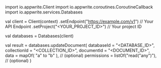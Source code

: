 import io.appwrite.Client
import io.appwrite.coroutines.CoroutineCallback
import io.appwrite.services.Databases

val client = Client(context)
    .setEndpoint("https://example.com/v1") // Your API Endpoint
    .setProject("<YOUR_PROJECT_ID>") // Your project ID

val databases = Databases(client)

val result = databases.updateDocument(
    databaseId = "<DATABASE_ID>", 
    collectionId = "<COLLECTION_ID>", 
    documentId = "<DOCUMENT_ID>", 
    data = mapOf( "a" to "b" ), // (optional)
    permissions = listOf("read("any")"), // (optional)
)
